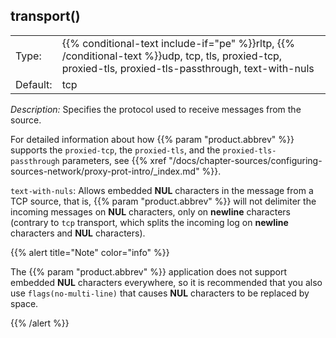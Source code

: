 ---
---
<!-- DISCLAIMER: This file is based on the syslog-ng Open Source Edition documentation https://github.com/balabit/syslog-ng-ose-guides/commit/2f4a52ee61d1ea9ad27cb4f3168b95408fddfdf2 and is used under the terms of The syslog-ng Open Source Edition Documentation License. The file has been modified by Axoflow. -->

## transport()

|          |                                                                                                                                                                                     |
| -------- | ----------------------------------------------------------------------------------------------------------------------------------------------------------------------------------- |
| Type:    | {{% conditional-text include-if="pe" %}}rltp, {{% /conditional-text %}}udp, tcp, tls, proxied-tcp, proxied-tls, proxied-tls-passthrough, text-with-nuls |
| Default: | tcp                                                                                                                                                                                 |

*Description:* Specifies the protocol used to receive messages from the source.

For detailed information about how {{% param "product.abbrev" %}} supports the `proxied-tcp`, the `proxied-tls`, and the `proxied-tls-passthrough` parameters, see {{% xref "/docs/chapter-sources/configuring-sources-network/proxy-prot-intro/_index.md" %}}.


`text-with-nuls`: Allows embedded **NUL** characters in the message from a TCP source, that is, {{% param "product.abbrev" %}} will not delimiter the incoming messages on **NUL** characters, only on **newline** characters (contrary to `tcp` transport, which splits the incoming log on **newline** characters and **NUL** characters).

{{% alert title="Note" color="info" %}}

The {{% param "product.abbrev" %}} application does not support embedded **NUL** characters everywhere, so it is recommended that you also use `flags(no-multi-line)` that causes **NUL** characters to be replaced by space.

{{% /alert %}}


